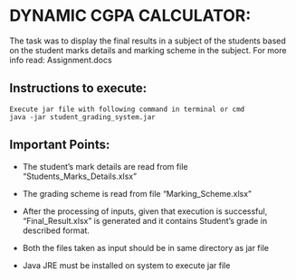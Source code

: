 # DYNAMIC CGPA CALCULATOR:
The task was to display the final results in a subject of the students based on the student marks details and marking scheme in the subject.
For more info read: Assignment.docs

## Instructions to execute:
```
Execute jar file with following command in terminal or cmd
java -jar student_grading_system.jar
```
## Important Points:

- The student’s mark details are read from file “Students_Marks_Details.xlsx”

- The grading scheme is read from file “Marking_Scheme.xlsx”

- After the processing of inputs, given that execution is successful, “Final_Result.xlsx” is generated and it contains Student’s grade in described format.

- Both the files taken as input should be in same directory as jar file
- Java JRE must be installed on system to execute jar file

